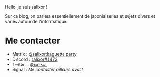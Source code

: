 ---
---

Hello, je suis salixor !

Sur ce blog, on parlera essentiellement de japoniaiseries et sujets divers et variés autour de l'informatique.

# Me contacter

- Matrix : [@salixor:baguette.party](https://matrix.to/#/@salixor:baguette.party)
- Discord : [salixor#4473](https://discord.com/channels/@me/958774406954504204)
- Twitter : [@salixor](https://twitter.com/salixor)
- Signal : *Me contacter ailleurs avant*
